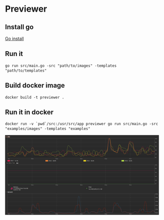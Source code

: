 # Previewer

## Install go

[Go install](https://go.dev/doc/install)

## Run it

```shell
go run src/main.go -src "path/to/images" -templates "path/to/templates"
```

## Build docker image
```shell
docker build -t previewer .
```

## Run it in docker
```shell
docker run -v `pwd`/src:/usr/src/app previewer go run src/main.go -src "examples/images" -templates "examples"
```

![example-big.png](example/images/example-big.png)